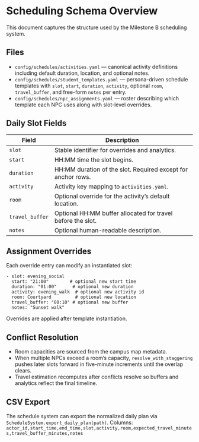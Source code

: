 # Scheduling Schema Overview

This document captures the structure used by the Milestone B scheduling system.

## Files
- `config/schedules/activities.yaml` — canonical activity definitions including default duration, location, and optional notes.
- `config/schedules/student_templates.yaml` — persona-driven schedule templates with `slot`, `start`, `duration`, `activity`, optional `room`, `travel_buffer`, and free-form `notes` per entry.
- `config/schedules/npc_assignments.yaml` — roster describing which template each NPC uses along with slot-level overrides.

## Daily Slot Fields
| Field | Description |
| --- | --- |
| `slot` | Stable identifier for overrides and analytics. |
| `start` | HH:MM time the slot begins. |
| `duration` | HH:MM duration of the slot. Required except for anchor rows. |
| `activity` | Activity key mapping to `activities.yaml`. |
| `room` | Optional override for the activity’s default location. |
| `travel_buffer` | Optional HH:MM buffer allocated for travel before the slot. |
| `notes` | Optional human-readable description.

## Assignment Overrides
Each override entry can modify an instantiated slot:
```
- slot: evening_social
  start: "21:00"        # optional new start time
  duration: "01:00"      # optional new duration
  activity: evening_walk  # optional new activity id
  room: Courtyard         # optional new location
  travel_buffer: "00:10" # optional new buffer
  notes: "Sunset walk"
```
Overrides are applied after template instantiation.

## Conflict Resolution
- Room capacities are sourced from the campus map metadata.
- When multiple NPCs exceed a room’s capacity, `resolve_with_staggering` pushes later slots forward in five-minute increments until the overlap clears.
- Travel estimation recomputes after conflicts resolve so buffers and analytics reflect the final timeline.

## CSV Export
The schedule system can export the normalized daily plan via `ScheduleSystem.export_daily_plan(path)`.
Columns:
`actor_id,start_time,end_time,slot,activity,room,expected_travel_minutes,travel_buffer_minutes,notes`
